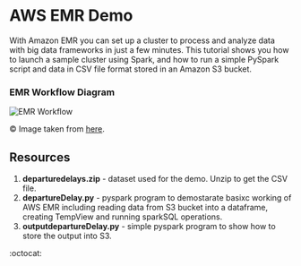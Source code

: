 # AWS EMR Demo
With Amazon EMR you can set up a cluster to process and analyze data with big data frameworks in just a few minutes. This tutorial shows you how to launch a sample cluster using Spark, and how to run a simple PySpark script and data in CSV file format stored in an Amazon S3 bucket.

### EMR Workflow Diagram
![EMR Workflow](https://docs.aws.amazon.com/emr/latest/ManagementGuide/images/emr-workflow.png)

:copyright: Image taken from [here](https://docs.aws.amazon.com/emr/latest/ManagementGuide/emr-gs.html).

## Resources
1. **departuredelays.zip** - dataset used for the demo. Unzip to get the CSV file.
2. **departureDelay.py** - pyspark program to demostarate basixc working of AWS EMR including reading data from S3 bucket into a dataframe, creating TempView and running sparkSQL operations.
3. **outputdepartureDelay.py** - simple pyspark program to show how to store the output into S3.

:octocat:
